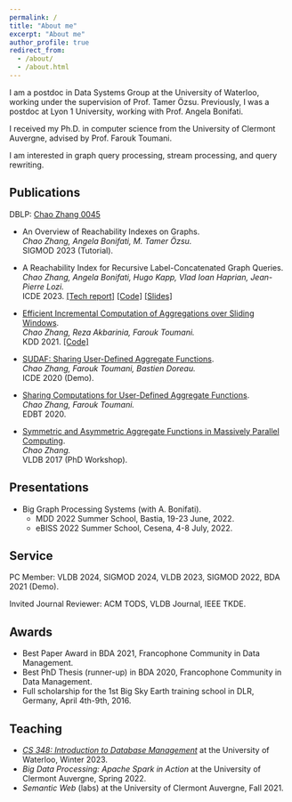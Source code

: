 ```yaml
---
permalink: /
title: "About me"
excerpt: "About me"
author_profile: true
redirect_from: 
  - /about/
  - /about.html
---
```

I am a postdoc in Data Systems Group at the University of Waterloo, working under the supervision of Prof. Tamer Özsu. Previously, I was a postdoc at Lyon 1 University, working with Prof. Angela Bonifati. 

I received my Ph.D. in computer science from the University of Clermont Auvergne, advised by Prof. Farouk Toumani.

I am interested in graph query processing, stream processing, and query rewriting. 

<!-- [CV](./files/resume_en.pdf) -->

Publications
------

DBLP: [Chao Zhang 0045](https://dblp.org/pid/94/3019-45.html)

* An Overview of Reachability Indexes on Graphs.\
*Chao Zhang, Angela Bonifati, M. Tamer Özsu.*\
SIGMOD 2023 (Tutorial).

* A Reachability Index for Recursive Label-Concatenated Graph Queries.\
*Chao Zhang, Angela Bonifati, Hugo Kapp, Vlad Ioan Haprian, Jean-Pierre Lozi.*\
ICDE 2023. [[Tech report]](https://arxiv.org/abs/2203.08606) [[Code]](https://github.com/g-rpqs/rlc-index) [[Slides]](./files/A_Reachability_Index_for_Recursive_Label-Concatenated_Graph_Queries.pdf)

* [Efficient Incremental Computation of Aggregations over Sliding Windows](https://dl.acm.org/doi/10.1145/3447548.3467360).\
*Chao Zhang, Reza Akbarinia, Farouk Toumani.*\
KDD 2021. [[Code]](https://github.com/chaozhang-db/PBA)

* [SUDAF: Sharing User-Defined Aggregate Functions](https://ieeexplore.ieee.org/document/9101637).\
*Chao Zhang, Farouk Toumani, Bastien Doreau.*\
ICDE 2020 (Demo). 

* [Sharing Computations for User-Defined Aggregate Functions](https://openproceedings.org/2020/conf/edbt/paper_120.pdf).\
*Chao Zhang, Farouk Toumani.*\
EDBT 2020. 

* [Symmetric and Asymmetric Aggregate Functions in Massively Parallel Computing](https://www.vldb.org/2017/cp_phd_workshop.php).\
*Chao Zhang.*\
VLDB 2017 (PhD Workshop).

Presentations
------
* Big Graph Processing Systems (with A. Bonifati). 
  * MDD 2022 Summer School, Bastia, 19-23 June, 2022. 
  * eBISS 2022 Summer School, Cesena, 4-8 July, 2022. 

Service
------
PC Member: VLDB 2024, SIGMOD 2024, VLDB 2023, SIGMOD 2022, BDA 2021 (Demo).

Invited Journal Reviewer: ACM TODS, VLDB Journal, IEEE TKDE.

Awards
------
* Best Paper Award in BDA 2021, Francophone Community in Data Management.
* Best PhD Thesis (runner-up) in BDA 2020, Francophone Community in Data Management.
* Full scholarship for the 1st Big Sky Earth training school in DLR, Germany, April 4th-9th, 2016.

Teaching
------
* *[CS 348: Introduction to Database Management](https://student.cs.uwaterloo.ca/~cs348/outline-w23/)* at the University of Waterloo, Winter 2023.
* *Big Data Processing: Apache Spark in Action* at the University of Clermont Auvergne, Spring 2022.
* *Semantic Web* (labs) at the University of Clermont Auvergne, Fall 2021. 


